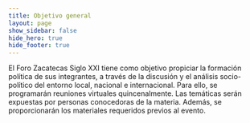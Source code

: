 ```yaml
---
title: Objetivo general
layout: page
show_sidebar: false
hide_hero: true
hide_footer: true
---
```


El Foro Zacatecas Siglo XXI tiene como objetivo propiciar la formación política de sus integrantes, a través de la discusión y el análisis socio-político del entorno local, nacional e internacional. 
Para ello, se programarán reuniones virtuales quincenalmente. Las temáticas serán expuestas por personas conocedoras de la materia. Además, se proporcionarán los materiales requeridos previos al evento.


